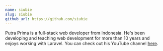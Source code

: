```yaml
---
name: siubie
slug: siubie
github_url: https://github.com/siubie
---
```


Putra Prima is a full-stack web developer from Indonesia. He's been developing and teaching web development for more than 10 years and enjoys working with Laravel. You can check out his YouTube channel [here](https://www.youtube.com/@dosenNgoding). 
``` 
